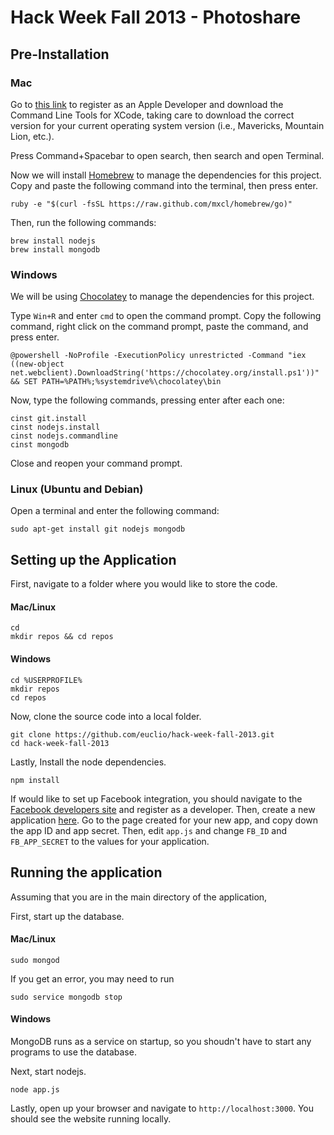 # Hack Week Fall 2013 - Photoshare

## Pre-Installation
### Mac

Go to [this link](https://developer.apple.com/downloads/index.action) to
register as an Apple Developer and download the Command Line Tools for XCode,
taking care to download the correct version for your current operating system
version (i.e., Mavericks, Mountain Lion, etc.).

Press Command+Spacebar to open search, then search and open Terminal.

Now we will install [Homebrew](http://brew.sh) to manage the dependencies for
this project. Copy and paste the following command into the terminal, then press
enter.

    ruby -e "$(curl -fsSL https://raw.github.com/mxcl/homebrew/go)"

Then, run the following commands:

    brew install nodejs
    brew install mongodb


### Windows
We will be using [Chocolatey](http://chocolatey.org/) to manage the dependencies
for this project.

Type `Win+R` and enter `cmd` to open the command prompt. Copy the following
command, right click on the command prompt, paste the command, and press enter.

    @powershell -NoProfile -ExecutionPolicy unrestricted -Command "iex ((new-object net.webclient).DownloadString('https://chocolatey.org/install.ps1'))" && SET PATH=%PATH%;%systemdrive%\chocolatey\bin

Now, type the following commands, pressing enter after each one:

    cinst git.install
    cinst nodejs.install
    cinst nodejs.commandline
    cinst mongodb

Close and reopen your command prompt.

### Linux (Ubuntu and Debian)

Open a terminal and enter the following command:

    sudo apt-get install git nodejs mongodb

## Setting up the Application

First, navigate to a folder where you would like to store the code.

#### Mac/Linux

    cd
    mkdir repos && cd repos

#### Windows

    cd %USERPROFILE%
    mkdir repos
    cd repos

Now, clone the source code into a local folder.

    git clone https://github.com/euclio/hack-week-fall-2013.git
    cd hack-week-fall-2013

Lastly, Install the node dependencies.

    npm install

If would like to set up Facebook integration, you should navigate to the
[Facebook developers site](http://developers.facebook.com) and register as a
developer. Then, create a new application
[here](https://developers.facebook.com/apps). Go to the page created for your
new app, and copy down the app ID and app secret. Then, edit `app.js` and change
`FB_ID` and `FB_APP_SECRET` to the values for your application.

## Running the application

Assuming that you are in the main directory of the application,

First, start up the database.

#### Mac/Linux

    sudo mongod

If you get an error, you may need to run

    sudo service mongodb stop

#### Windows

MongoDB runs as a service on startup, so you shoudn't have to start any programs
to use the database.

Next, start nodejs.

    node app.js

Lastly, open up your browser and navigate to `http://localhost:3000`. You should
see the website running locally.
